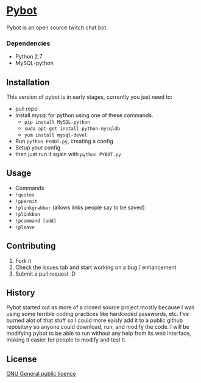 # [Pybot](http://pybot.ca)

Pybot is an open source twitch chat bot.

### Dependencies

- Python 2.7
- MySQL-python

## Installation

This version of pybot is in early stages, currently you just need to:
- pull repo
- Install mysql for python using one of these commands.
  - `pip install MySQL-python`
  - `sudo apt-get install python-mysqldb`
  - `yum install mysql-devel`
- Run `python PYBOT.py`, creating a config
- Setup your config
- then just run it again with `python PYBOT.py`

## Usage

 - Commands
  - `!quotes`
  - `!ppermit`
  - `!plinkgrabber`     (allows links people say to be saved)
  - `!plinkban` 
  - `!pcommand [add]`
  - `!pleave`

## Contributing

1. Fork it
2. Check the issues tab and start working on a bug / enhancement
5. Submit a pull request :D

## History

Pybot started out as more of a closed source project mostly because I was using some terrible coding practices like hardcoded passwords, etc. I've burned alot of that stuff so I could more eaisly add it to a public github repository so anyone could download, run, and modify the code. I will be modifying pybot to be able to run without any help from its web interface, making it easier for people to modify and test it.

## License

[GNU General public licence](https://github.com/isivisi/pybot/blob/master/LICENSE)
